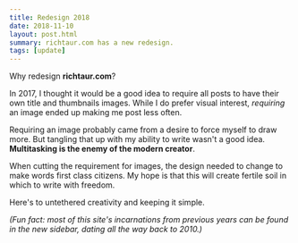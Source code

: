 ```yaml
---
title: Redesign 2018
date: 2018-11-10
layout: post.html
summary: richtaur.com has a new redesign.
tags: [update]
---
```


Why redesign **richtaur.com**?

In 2017, I thought it would be a good idea to require all posts to have their own title and thumbnails images. While I do prefer visual interest, *requiring* an image ended up making me post less often.

Requiring an image probably came from a desire to force myself to draw more. But tangling that up with my ability to write wasn't a good idea. **Multitasking is the enemy of the modern creator**.

When cutting the requirement for images, the design needed to change to make words first class citizens. My hope is that this will create fertile soil in which to write with freedom.

Here's to untethered creativity and keeping it simple.

*(Fun fact: most of this site's incarnations from previous years can be found in the new sidebar, dating all the way back to 2010.)*
